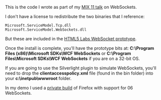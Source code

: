 This is the code I wrote as part of my [MIX 11 talk](http://channel9.msdn.com/events/MIX/MIX11/HTM10) on WebSockets.

I don't have a license to redistribute the two binaries that I reference:

    Microsoft.ServiceModel.Tcp.dll
    Microsoft.ServiceModel.WebSockets.dll
    

But these are included in the [HTML5 Labs WebSocket prototype](http://html5labs.interoperabilitybridges.com/html5labs/prototypes/websockets/websockets/download/).

Once the install is complete, you'll have the prototype bits at: 
**C:\Program Files (x86)\Microsoft SDKs\WCF WebSockets** or 
**C:\Program Files\Microsoft SDKs\WCF WebSockets** if you are on a 32-bit OS.

If you are going to use the Silverlight plugin to simulate WebSockets, you'll need to drop the **clientaccesspolicy.xml** file (found in the bin folder) into your **c:\inetpub\wwwroot** folder.

In my demo I used a [private build](http://www.ducksong.com/misc/websockets-builds/ws-06/4.0.rc1.02/) of Firefox with support for 06 WebSockets.




